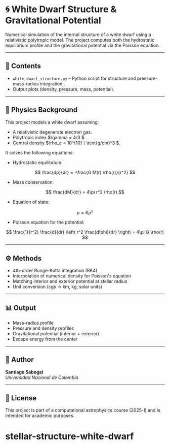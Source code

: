 # 🌀 White Dwarf Structure & Gravitational Potential

Numerical simulation of the internal structure of a white dwarf using a relativistic polytropic model. The project computes both the hydrostatic equilibrium profile and the gravitational potential via the Poisson equation.

---

## 📂 Contents

- `white_dwarf_structure.py` – Python script for structure and pressure-mass-radius integration..
- Output plots (density, pressure, mass, potential).

---

## 🧪 Physics Background

This project models a white dwarf assuming:

- A relativistic degenerate electron gas.
- Polytropic index $\gamma = 4/3 $.
- Central density $\rho_c = 10^{10} \ \text{g/cm}^3 $.

It solves the following equations:

- Hydrostatic equilibrium:
  
  
$$
\frac{dp}{dr} = -\frac{G M(r) \rho(r)}{r^2}
$$
  

- Mass conservation:
        
$$
\frac{dM}{dr} = 4\pi r^2 \rho(r)
$$

- Equation of state:

$$
p = K \rho^\gamma
$$

- Poisson equation for the potential:

$$
\frac{1}{r^2} \frac{d}{dr} \left( r^2 \frac{d\phi}{dr} \right) = 4\pi G \rho(r)
$$

---

## ⚙️ Methods

- 4th-order Runge-Kutta integration (RK4)
- Interpolation of numerical density for Poisson's equation
- Matching interior and exterior potential at stellar radius
- Unit conversion (cgs → km, kg, solar units)

---

## 📊 Output

- Mass-radius profile
- Pressure and density profiles
- Gravitational potential (interior + exterior)
- Escape energy from the center

---

## 👤 Author

**Santiago Sabogal**  
_Universidad Nacional de Colombia_  


---

## 📄 License

This project is part of a computational astrophysics course (2025-I) and is intended for academic purposes.
# stellar-structure-white-dwarf
